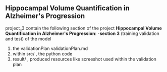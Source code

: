 ## Hippocampal Volume Quantification in Alzheimer's Progression ##
project_3 contain the following section of the project  **Hippocampal Volume Quantification in Alzheimer's Progression**:
-**section 3** (training validation and test) of the model
1. the validationPlan validationPlan.md
1. within src/ , the python code
2. result/ ,  produced resources like screeshot used within the validation plan
